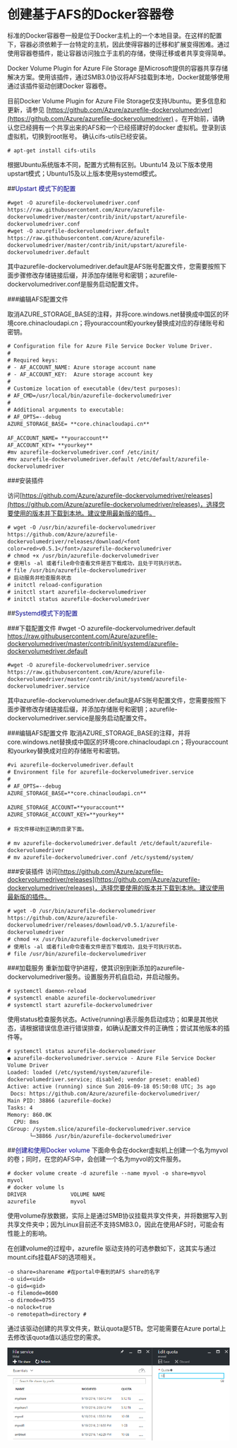 # 创建基于AFS的Docker容器卷

标准的Docker容器卷一般是位于Docker主机上的一个本地目录。在这样的配置下，容器必须依赖于一台特定的主机，因此使得容器的迁移和扩展变得困难。通过使用容器卷插件，能让容器访问独立于主机的存储，使得迁移或者共享变得简单。

Docker Volume Plugin for Azure File Storage 是Microsoft提供的容器共享存储解决方案。使用该插件，通过SMB3.0协议将AFS挂载到本地，Docker就能够使用通过该插件驱动创建Docker 容器卷。

目前Docker Volume Plugin for Azure File Storage仅支持Ubuntu。更多信息和更新，请参见 [https://github.com/Azure/azurefile-dockervolumedriver](https://github.com/Azure/azurefile-dockervolumedriver) 。在开始前，请确认您已经拥有一个共享出来的AFS和一个已经搭建好的docker 虚拟机。登录到该虚拟机，切换到root账号。
确认cifs-utils已经安装。

	# apt-get install cifs-utils

根据Ubuntu系统版本不同，配置方式稍有区别。Ubuntu14 及以下版本使用upstart模式；Ubuntu15及以上版本使用systemd模式。

##<font color=darkblue>Upstart 模式下的配置</font>
	
	#wget -O azurefile-dockervolumedriver.conf https://raw.githubusercontent.com/Azure/azurefile-dockervolumedriver/master/contrib/init/upstart/azurefile-dockervolumedriver.conf
	#wget -O azurefile-dockervolumedriver.default https://raw.githubusercontent.com/Azure/azurefile-dockervolumedriver/master/contrib/init/upstart/azurefile-dockervolumedriver.default

其中azurefile-dockervolumedriver.default是AFS账号配置文件，您需要按照下面步骤修改存储链接后缀，并添加存储账号和密钥；azurefile-dockervolumedriver.conf是服务启动配置文件。

###编辑AFS配置文件

取消AZURE_STORAGE_BASE的注释，并将core.windows.net替换成中国区的环境core.chinacloudapi.cn；将youraccount和yourkey替换成对应的存储账号和密钥。
	
	# Configuration file for Azure File Service Docker Volume Driver.  
	#  
	# Required keys:  
	# - AF_ACCOUNT_NAME: Azure storage account name  
	# - AF_ACCOUNT_KEY:  Azure storage account key  
	#  
	# Customize location of executable (dev/test purposes):  
	# AF_CMD=/usr/local/bin/azurefile-dockervolumedriver  
	#  
	# Additional arguments to executable:  
	# AF_OPTS=--debug  
	AZURE_STORAGE_BASE= **core.chinacloudapi.cn**  
	
	AF_ACCOUNT_NAME= **youraccount**   
	AF_ACCOUNT_KEY= **yourkey**  
	#mv azurefile-dockervolumedriver.conf /etc/init/	  
	#mv azurefile-dockervolumedriver.default /etc/default/azurefile-dockervolumedriver  
	
###安装插件

访问[https://github.com/Azure/azurefile-dockervolumedriver/releases](https://github.com/Azure/azurefile-dockervolumedriver/releases)，选择您要使用的版本并下载到本地。建议使用最新版的插件。

	# wget -O /usr/bin/azurefile-dockervolumedriver https://github.com/Azure/azurefile-dockervolumedriver/releases/download/<font color=red>v0.5.1</font>/azurefile-dockervolumedriver  
	# chmod +x /usr/bin/azurefile-dockervolumedriver  
	# 使用ls -al 或者file命令查看文件是否下载成功，且处于可执行状态。  
	# file /usr/bin/azurefile-dockervolumedriver  
	# 启动服务并检查服务状态  
	# initctl reload-configuration  
	# initctl start azurefile-dockervolumedriver  
	# initctl status azurefile-dockervolumedriver  
 
##<font color=darkblue>Systemd模式下的配置</font>

###下载配置文件
	#wget -O azurefile-dockervolumedriver.default https://raw.githubusercontent.com/Azure/azurefile-dockervolumedriver/master/contrib/init/systemd/azurefile-dockervolumedriver.default
	
	#wget -O azurefile-dockervolumedriver.service https://raw.githubusercontent.com/Azure/azurefile-dockervolumedriver/master/contrib/init/systemd/azurefile-dockervolumedriver.service
 
其中azurefile-dockervolumedriver.default是AFS账号配置文件，您需要按照下面步骤修改存储链接后缀，并添加存储账号和密钥；azurefile-dockervolumedriver.service是服务启动配置文件。

###编辑AFS配置文件
取消AZURE_STORAGE_BASE的注释，并将core.windows.net替换成中国区的环境core.chinacloudapi.cn；将youraccount和yourkey替换成对应的存储账号和密钥。

	#vi azurefile-dockervolumedriver.default  
	# Environment file for azurefile-dockervolumedriver.service  
	#  
	# AF_OPTS=--debug  
	AZURE_STORAGE_BASE=**core.chinacloudapi.cn**
	
	AZURE_STORAGE_ACCOUNT=**youraccount**  
	AZURE_STORAGE_ACCOUNT_KEY=**yourkey**  

	# 将文件移动到正确的目录下面。
	
	# mv azurefile-dockervolumedriver.default /etc/default/azurefile-dockervolumedriver  
	# mv azurefile-dockervolumedriver.conf /etc/systemd/system/  
 
###安装插件
访问[https://github.com/Azure/azurefile-dockervolumedriver/releases](https://github.com/Azure/azurefile-dockervolumedriver/releases)，选择您要使用的版本并下载到本地。建议使用最新版的插件。

	# wget -O /usr/bin/azurefile-dockervolumedriver https://github.com/Azure/azurefile-dockervolumedriver/releases/download/v0.5.1/azurefile-dockervolumedriver
	# chmod +x /usr/bin/azurefile-dockervolumedriver  
	# 使用ls -al 或者file命令查看文件是否下载成功，且处于可执行状态。  
	# file /usr/bin/azurefile-dockervolumedriver
 
###加载服务
重新加载守护进程，使其识别到新添加的azurefile-dockervolumedriver服务。设置服务开机自启动，并启动服务。

	# systemctl daemon-reload  
	# systemctl enable azurefile-dockervolumedriver  
	# systemctl start azurefile-dockervolumedriver

使用status检查服务状态。Active(running)表示服务启动成功；如果是其他状态，请根据错误信息进行错误排查，如确认配置文件的正确性；尝试其他版本的插件等。

	# systemctl status azurefile-dockervolumedriver  
	● azurefile-dockervolumedriver.service - Azure File Service Docker Volume Driver  
	Loaded: loaded (/etc/systemd/system/azurefile-dockervolumedriver.service; disabled; vendor preset: enabled)  
	Active: active (running) since Sun 2016-09-18 05:50:08 UTC; 3s ago  
	 Docs: https://github.com/Azure/azurefile-dockervolumedriver/  
	Main PID: 38866 (azurefile-docke)  
	Tasks: 4  
	Memory: 860.0K  
	  CPU: 8ms  
	CGroup: /system.slice/azurefile-dockervolumedriver.service  
	       └─38866 /usr/bin/azurefile-dockervolumedriver  
           
##<font color=darkblue>创建和使用Docker volume</font>
下面命令会在docker虚拟机上创建一个名为myvol的卷；同时，在您的AFS中，会创建一个名为myvol的文件服务。

	# docker volume create -d azurefile --name myvol -o share=myvol  
	myvol  
	# docker volume ls  
	DRIVER              VOLUME NAME  
	azurefile           myvol  

使用volume存放数据，实际上是通过SMB协议挂载共享文件夹，并将数据写入到共享文件夹中；因为Linux目前还不支持SMB3.0，因此在使用AFS时，可能会有性能上的影响。

在创建volume的过程中，azurefile 驱动支持的可选参数如下，这其实与通过mount.cifs挂载AFS的选项相关。

	-o share=sharename #在portal中看到的AFS share的名字  
	-o uid=<uid>  
	-o gid=<gid>   
	-o filemode=0600   
	-o dirmode=0755   
	-o nolock=true   
	-o remotepath=directory #  

通过该驱动创建的共享文件夹，默认quota是5TB。您可能需要在Azure portal上去修改该quota值以适应您的需求。


![modify-Quota](media/aog-virtual-machines-docker-based-afs/modify-Quota.png "修改AzurePortal中的Quota值.png")


